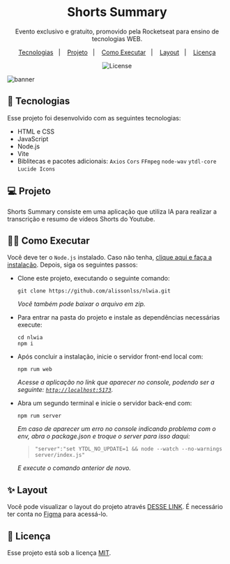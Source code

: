 <h1 align="center"> Shorts Summary </h1>

<p align="center">
Evento exclusivo e gratuito, promovido pela Rocketseat para ensino de tecnologias WEB.
</p>

<p align="center">
  <a href="#-tecnologias">Tecnologias</a>&nbsp;&nbsp;&nbsp;|&nbsp;&nbsp;&nbsp;
  <a href="#-projeto">Projeto</a>&nbsp;&nbsp;&nbsp;|&nbsp;&nbsp;&nbsp;
  <a href="#-como-executar">Como Executar</a>&nbsp;&nbsp;&nbsp;|&nbsp;&nbsp;&nbsp;
  <a href="#-layout">Layout</a>&nbsp;&nbsp;&nbsp;|&nbsp;&nbsp;&nbsp;
  <a href="#memo-licença">Licença</a>
</p>

<p align="center">
  <img alt="License" src="https://img.shields.io/static/v1?label=license&message=MIT&color=49AA26&labelColor=000000">
</p>

![banner](https://github.com/alissonlss/nlwia/assets/113796754/ecbf4827-00f5-45e0-8ce8-4f3e1613e8bd) 


## 🚀 Tecnologias

Esse projeto foi desenvolvido com as seguintes tecnologias:
- HTML e CSS
- JavaScript
- Node.js
- Vite
- Biblitecas e pacotes adicionais:
  `Axios` `Cors` `FFmpeg` `node-wav` `ytdl-core` `Lucide Icons`


## 💻 Projeto

Shorts Summary consiste em uma aplicação que utiliza IA para realizar a transcrição e resumo de vídeos Shorts do Youtube.


## 🧑‍💻 Como Executar

Você deve ter o `Node.js` instalado. Caso não tenha, [clique aqui e faça a instalação](https://nodejs.org). Depois, siga os seguintes passos:

- Clone este projeto, executando o seguinte comando:
  
  ```properties
  git clone https://github.com/alissonlss/nlwia.git
  ```
  
  _Você também pode baixar o arquivo em zip._
  
- Para entrar na pasta do projeto e instale as dependências necessárias execute:
  ```properties
  cd nlwia
  npm i
  ```
  
- Após concluir a instalação, inicie o servidor front-end local com:
  ```properties
  npm rum web
  ```
  _Acesse a aplicação no link que aparecer no console, podendo ser a seguinte: [`http://localhost:5173`](http://localhost:5173)._
  
- Abra um segundo terminal e inicie o servidor back-end com:
  ```properties
  npm rum server
  ```
  _Em caso de aparecer um erro no console indicando problema com o env, abra o package.json e troque o server para isso daqui:_
  
  > `"server":"set YTDL_NO_UPDATE=1 && node --watch --no-warnings server/index.js"`
  
  _E execute o comando anterior de novo._


## ✨ Layout

Você pode visualizar o layout do projeto através [DESSE LINK](https://www.figma.com/file/vPEY0k9wm9t8Ysf9SbqsfV/Shorts-Summary-%E2%80%A2-Trilha-Foundations). É necessário ter conta no [Figma](https://figma.com) para acessá-lo.


## :memo: Licença

Esse projeto está sob a licença [MIT](https://github.com/alissonlss/nlwia/blob/main/LICENSE).
